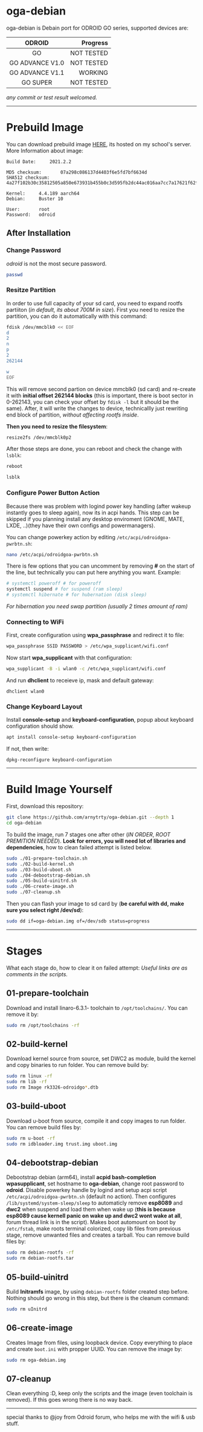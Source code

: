 # oga-debian
oga-debian is Debain port for ODROID GO series, supported devices are:

| ODROID          | Progress   |
|:---------------:| ----------:|
| GO              | NOT TESTED |
| GO ADVANCE V1.0 | NOT TESTED |
| GO ADVANCE V1.1 | WORKING    |
| GO SUPER        | NOT TESTED |

*any commit or test result welcomed.*

---

# Prebuild Image
You can download prebuild image [HERE](http://web-18atrtuseka.panska.cz/projects/odroidfiles/oga-debian.img), its hosted on my school's server. More Information about image:
```
Build Date:     2021.2.2

MD5 checksum:       07a298c086137d4403f6e5fd7bf6634d
SHA512 checksum:    4a27f102b30c35812505a850e673931b455b0c3d595fb2dc44ac016aa7cc7a17621f62f7209172c358045d5c071e821c2dea13067c565543a0ebd64f7ff4f9d2

Kernel:     4.4.189 aarch64
Debian:     Buster 10

User:       root
Password:   odroid
```

## After Installation
### Change Password
*odroid* is not the most secure password.
```bash
passwd
```

### Resitze Partition
In order to use full capacity of your sd card, you need to expand rootfs partiiton (*in default, its about 700M in size*).
First you need to resize the partition, you can do it automatically with this command:
```bash
fdisk /dev/mmcblk0 << EOF
d
2
n
p
2
262144

w
EOF
```
This will remove second partion on device mmcblk0 (sd card) and re-create it with **initial offset 262144 blocks** (this is important, there is boot sector in 0-262143, you can check your offset by `fdisk -l` but it should be the same).
After, it will write the changes to device, technicallly just rewriting end block of partition, *without affecting rootfs inside*.

**Then you need to resize the filesystem**:
```bash
resize2fs /dev/mmcblk0p2
```

After those steps are done, you can reboot and check the change with `lsblk`:
```bash
reboot

lsblk
```

### Configure Power Button Action
Because there was problem with logind power key handling (after wakeup instantly goes to sleep again), now its in acpi hands.
This step can be skipped if you planning install any desktop enviroment (GNOME, MATE, LXDE, ..)(they have their own configs and powermanagers).

You can change powerkey action by editing `/etc/acpi/odroidgoa-pwrbtn.sh`:
```bash
nano /etc/acpi/odroidgoa-pwrbtn.sh
``` 
There is few options that you can uncomment by removing **#** on the start of the line, but technically you can put here anything you want.
Example:
```bash
# systemctl poweroff # for poweroff
systemctl suspend # for suspend (ram sleep)
# systemctl hibernate # for hubernation (disk sleep)
```
*For hibernation you need swap partition (usually 2 times amount of ram)*

### Connecting to WiFi
First, create configuration using **wpa_passphrase** and redirect it to file:
```bash
wpa_passphrase SSID PASSWORD > /etc/wpa_supplicant/wifi.conf
```

Now start **wpa_supplicant** with that configuration:
```bash
wpa_supplicant -B -i wlan0 -c /etc/wpa_supplicant/wifi.conf
```

And run **dhclient** to receieve ip, mask and default gateway:
```
dhclient wlan0
```

### Change Keyboard Layout
Install **console-setup** and **keyboard-configuration**, popup about keyboard configuration should show.
```bash
apt install console-setup keyboard-configuration
```
If not, then write:
```
dpkg-reconfigure keyboard-configuration
```

---

# Build Image Yourself
First, download this repository:
```bash
git clone https://github.com/arnytrty/oga-debian.git --depth 1
cd oga-debian
```

To build the image, run 7 stages one after other (*IN ORDER*, *ROOT PREMITION NEEDED*). **Look for errors, you will need lot of libraries and dependencies**, how to clean failed attempt is listed below.
```bash
sudo ./01-prepare-toolchain.sh
sudo ./02-build-kernel.sh
sudo ./03-build-uboot.sh
sudo ./04-debootstrap-debian.sh
sudo ./05-build-uinitrd.sh
sudo ./06-create-image.sh
sudo ./07-cleanup.sh
```

Then you can flash your image to sd card by (**be careful with dd, make sure you select right /dev/sd**):
```bash
sudo dd if=oga-debian.img of=/dev/sdb status=progress
```

---

# Stages
What each stage do, how to clear it on failed attempt:
*Useful links are as comments in the scripts.*

## 01-prepare-toolchain
Download and install linaro-6.3.1- toolchain to `/opt/toolchains/`.
You can remove it by:
```bash
sudo rm /opt/toolchains -rf
```

## 02-build-kernel
Download kernel source from source, set DWC2 as module, build the kernel and copy binaries to run folder.
You can remove build by:
```bash
sudo rm linux -rf
sudo rm lib -rf
sudo rm Image rk3326-odroidgo*.dtb
```

## 03-build-uboot
Download u-boot from source, compile it and copy images to run folder.
You can remove build files by:
```bash
sudo rm u-boot -rf
sudo rm idbloader.img trust.img uboot.img
```

## 04-debootstrap-debian
Debootstrap debian (arm64), install **acpid bash-completion wpasupplicant**, set hostname to **oga-debian**, change root password to **odroid**.
Disable powerkey handle by logind and setup acpi script `/etc/acpi/odroidgoa-pwrbtn.sh` (default no action).
Then configures `/lib/systemd/system-sleep/sleep` to automaticly remove **esp8089** and **dwc2** when suspend and load them when wake up (**this is because esp8089 cause kernell panic on wake up and dwc2 wont wake at all**, forum thread link is in the script).
Makes boot automount on boot by `/etc/fstab`, make roots terminal colorized, copy lib files from previous stage, remove unwanted files and creates a tarball.
You can remove build files by:
```bash
sudo rm debian-rootfs -rf
sudo rm debian-rootfs.tar
```

## 05-build-uinitrd
Build **Initramfs** image, by using `debian-rootfs` folder created step before.
Nothing should go wrong in this step, but there is the cleanum command:
```bash
sudo rm uInitrd
```

## 06-create-image
Creates Image from files, using loopback device. Copy everything to place and create `boot.ini` with propper UUID.
You can remove the image by:
```bash
sudo rm oga-debian.img
```

## 07-cleanup
Clean everything :D, keep only the scripts and the image (even toolchain is removed).
If this goes wrong there is no way back.

---

special thanks to @joy from Odroid forum, who helps me with the wifi & usb stuff.
